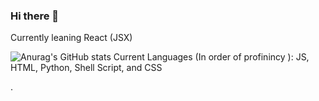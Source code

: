 ### Hi there 👋

Currently leaning React (JSX)


![Anurag's GitHub stats](https://github-readme-stats.vercel.app/api?username=child-duckling&show_icons=true&theme=solarized-dark)
Current Languages (In order of profinincy ): JS, HTML, Python, Shell Script, and CSS

.
<!--
**child-duckling/child-duckling** is a ✨ _special_ ✨ repository because its `README.md` (this file) appears on your GitHub profile.

Here are some ideas to get you started:

- 🔭 I’m currently working on ...
- 🌱 I’m currently learning ...
- 👯 I’m looking to collaborate on ...
- 🤔 I’m looking for help with ...
- 💬 Ask me about ...
- 📫 How to reach me: ...
- 😄 Pronouns: ...
- ⚡ Fun fact: ...
-->
